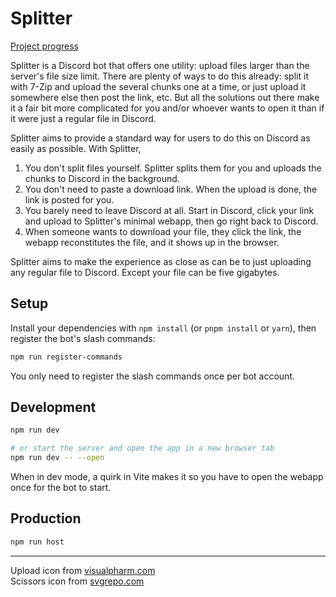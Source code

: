 # Splitter
[Project progress](https://github.com/users/garlic-os/projects/4/views/1?query=is%3Aopen+sort%3Aupdated-desc&layout=board)

Splitter is a Discord bot that offers one utility: upload files larger than the server's file size limit.
There are plenty of ways to do this already: split it with 7-Zip and upload the several chunks one at a time, or just upload it somewhere else then post the link, etc. But all the solutions out there make it a fair bit more complicated for you and/or whoever wants to open it than if it were just a regular file in Discord.

Splitter aims to provide a standard way for users to do this on Discord as easily as possible.
With Splitter,
1. You don't split files yourself. Splitter splits them for you and uploads the chunks to Discord in the background.
2. You don't need to paste a download link. When the upload is done, the link is posted for you.
3. You barely need to leave Discord at all. Start in Discord, click your link and upload to Splitter's minimal webapp, then go right back to Discord.
4. When someone wants to download your file, they click the link, the webapp reconstitutes the file, and it shows up in the browser.

Splitter aims to make the experience as close as can be to just uploading any regular file to Discord. Except your file can be five gigabytes.

## Setup
Install your dependencies with `npm install` (or `pnpm install` or `yarn`), then register the bot's slash commands:
```bash
npm run register-commands
```
You only need to register the slash commands once per bot account.

## Development
```bash
npm run dev

# or start the server and open the app in a new browser tab
npm run dev -- --open
```
When in dev mode, a quirk in Vite makes it so you have to open the webapp once for the bot to start.

## Production
```bash
npm run host
```

---
Upload icon from [visualpharm.com](https://www.visualpharm.com/)  
Scissors icon from [svgrepo.com](https://www.svgrepo.com/svg/479957/scissors)
